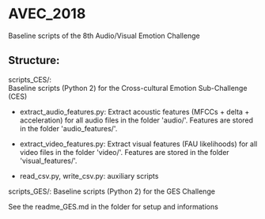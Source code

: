 # AVEC_2018
Baseline scripts of the 8th Audio/Visual Emotion Challenge

## Structure: ##

scripts_CES/:  
Baseline scripts (Python 2) for the Cross-cultural Emotion Sub-Challenge (CES)

* extract\_audio\_features.py: Extract acoustic features (MFCCs + delta + acceleration) for all audio files in the folder 'audio/'. Features are stored in the folder 'audio_features/'.

* extract\_video\_features.py: Extract visual features (FAU likelihoods) for all video files in the folder 'video/'. Features are stored in the folder 'visual_features/'.

* read\_csv.py, write\_csv.py: auxiliary scripts

scripts_GES/:
Baseline scripts (Python 2) for the GES Challenge

See the readme_GES.md in the folder for setup and informations

